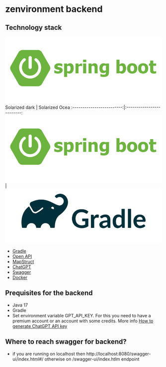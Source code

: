 # zenvironment backend

## Technology stack
![](images/springboot.png?raw=true)
Solarized dark             |  Solarized Ocea
:-------------------------:|:-------------------------:
![](images/springboot.png)  |  ![](images/gradle.png)
* [Gradle](images/gradle.png "Gradle")
* [Open API](images/springboot.png "Open API")
* [MapStruct](images/springboot.png "MapStruct")
* [ChatGPT](images/springboot.png "ChatGPT")
* [Swagger](images/springboot.png "Swagger")
* [Docker](images/springboot.png "Docker")

## Prequisites for the backend

- Java 17
- Gradle
- Set environment variable GPT_API_KEY. For this you need to have a premium account or an account with some credits. More info
[How to generate ChatGPT API key](https://medium.com/@pawan329/how-to-generate-chat-gpt-api-key-daace2acc032)

## Where to reach swagger for backend?
- if you are running on localhost then http://localhost:8080/swagger-ui/index.html#/ otherwise on /swagger-ui/index.htlm endpoint



